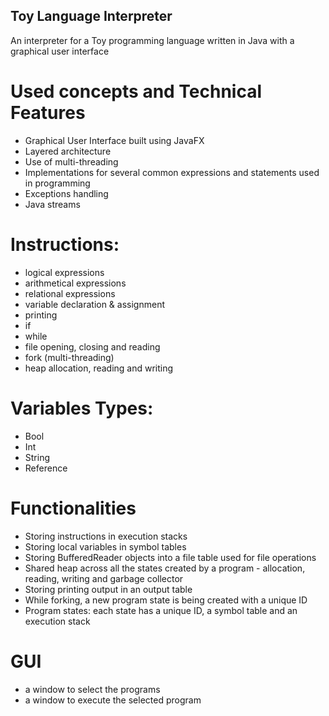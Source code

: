 ## Toy Language Interpreter
An interpreter for a Toy programming language written in Java with a graphical user interface

# Used concepts and Technical Features
- Graphical User Interface built using JavaFX
- Layered architecture
- Use of multi-threading
- Implementations for several common expressions and statements used in programming
- Exceptions handling
- Java streams

# Instructions:
- logical expressions
- arithmetical expressions
- relational expressions
- variable declaration & assignment
- printing
- if
- while
- file opening, closing and reading
- fork (multi-threading)
- heap allocation, reading and writing


# Variables Types:
- Bool
- Int
- String
- Reference

# Functionalities
- Storing instructions in execution stacks
- Storing local variables in symbol tables
- Storing BufferedReader objects into a file table used for file operations
- Shared heap across all the states created by a program - allocation, reading, writing and garbage collector
- Storing printing output in an output table
- While forking, a new program state is being created with a unique ID 
- Program states: each state has a unique ID, a symbol table and an execution stack

# GUI
- a window to select the programs
- a window to execute the selected program
